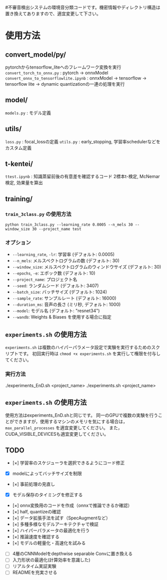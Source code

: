 #不審音検出システムの環境音分類コードです。機密情報やディレクトリ構造は置き換えてありますので、適宜変更して下さい。

# 使用方法

## convert_model/py/
pytorchからtensorflow_liteへのフレームワーク変換を実行
`convert_torch_to_onnx.py` : pytorch -> onnxModel
`convert_onnx_to_tensorflowlite.ipynb` : onnxModel -> tensorflow -> tensorflow lite -> dynamic quantizationの一連の処理を実行

## model/
`models.py` : モデル定義

## utils/
`loss.py` : focal_lossの定義
`utils.py` : early_stopping, 学習率schedulerなどをカスタム定義

## t-kentei/
`ttest.ipynb` : 知識蒸留前後の有意差を確認するコード 2標本t-検定, McNemar検定, 効果量を算出

## training/
### `train_3class.py` の使用方法
`python train_3class.py --learning_rate 0.0005 --n_mels 30 --window_size 30 --project_name test`

### オプション
- `--learning_rate`, `-lr`: 学習率 (デフォルト: 0.0005)
- `--n_mels`: メルスペクトログラムの数 (デフォルト: 30)
- `--window_size`: メルスペクトログラムのウィンドウサイズ (デフォルト: 30)
- `--epochs`, `-e`: エポック数 (デフォルト: 10)
- `--project_name`: プロジェクト名
- `--seed`: ランダムシード (デフォルト: 3407)
- `--batch_size`: バッチサイズ (デフォルト: 1024)
- `--sample_rate`: サンプルレート (デフォルト: 16000)
- `--duration_ms`: 音声の長さ (ミリ秒, デフォルト: 1000)
- `--model`: モデル名 (デフォルト: "resnet34")
- `--wandb`: Weights & Biases を使用する場合に指定

## `experiments.sh` の使用方法
`experiments.sh` は複数のハイパーパラメータ設定で実験を実行するためのスクリプトです。
初回実行時は `chmod +x experiments.sh` を実行して権限を付与してください。

### 実行方法
./experiments_EnD.sh <project_name>
./experiments.sh <project_name>

## `experiments.sh` の使用方法
使用方法はexperiments_EnD.shと同じです。
同一のGPUで複数の実験を行うことができますが，使用するマシンのメモリを気にする場合は，
`max_parallel_processes` を適宜変更してください。
また，CUDA_VISIBLE_DEVICESも適宜変更してください。

## TODO
- [×] 学習率のスケジューラを選択できるようにコード修正
- [x] modelによってバッチサイズを制限
- [×] 事前処理の見直し
- [x] モデル保存のタイミングを修正する
- [×] onnx変換用のコードを作成（onnxで推論できるか確認）
- [×] half, quantizeの確認
- [×] データ拡張手法を試す（SpecAugmentなど） 
- [×] 多種多様なモデルアーキテクチャで検証
- [×] ハイパーパラメータの最適化を行う
- [×] 推論速度を確認する
- [×] モデルの軽量化・高速化を試みる
- [ ] 4層のCNNModelをdepthwise separable Convに置き換える
- [ ] 入力形状の最適化(計算効率を意識した)
- [ ] リアルタイム実証実験
- [ ] READMEを充実させる

